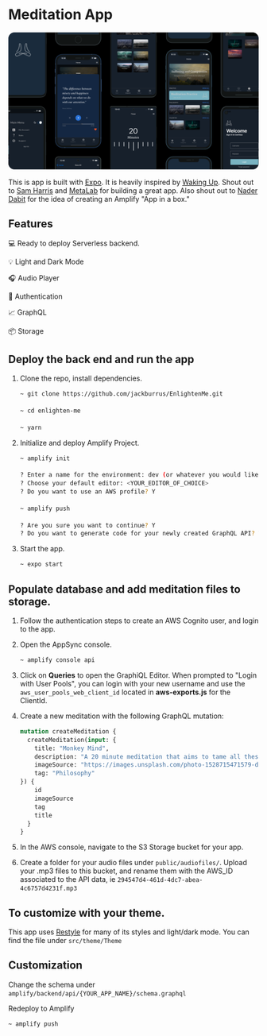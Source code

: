 # Meditation App

![./assets/ReadMeBanner.png](./assets/ReadMeBanner.png)

This is app is built with [Expo](https://docs.expo.io/). It is heavily inspired by [Waking Up](https://wakingup.com/). Shout out to [Sam Harris](https://twitter.com/SamHarrisOrg?ref_src=twsrc%5Egoogle%7Ctwcamp%5Eserp%7Ctwgr%5Eauthor) and  [MetaLab](https://www.metalab.com/projects/waking-up) for building a great app. Also shout out to [Nader Dabit](https://twitter.com/dabit3?ref_src=twsrc%5Egoogle%7Ctwcamp%5Eserp%7Ctwgr%5Eauthor) for the idea of creating an Amplify "App in a box."

## Features

💻 Ready to deploy Serverless backend. 

💡 Light and Dark Mode

🎧  Audio Player

🔐 Authentication

📈 GraphQL

📦 Storage

## Deploy the back end and run the app


1. Clone the repo, install dependencies.

    ```bash
    ~ git clone https://github.com/jackburrus/EnlightenMe.git

    ~ cd enlighten-me

    ~ yarn
    ```

2. Initialize and deploy Amplify Project.

    ```bash
    ~ amplify init

    ? Enter a name for the environment: dev (or whatever you would like to call this env)
    ? Choose your default editor: <YOUR_EDITOR_OF_CHOICE>
    ? Do you want to use an AWS profile? Y

    ~ amplify push

    ? Are you sure you want to continue? Y
    ? Do you want to generate code for your newly created GraphQL API? Y
    ```

3. Start the app.

    ```bash
    ~ expo start
    ```

## Populate database and add meditation files to storage.


1. Follow the authentication steps to create an AWS Cognito user, and login to the app.
2. Open the AppSync console.

    ```bash
    ~ amplify console api
    ```

3. Click on **Queries** to open the GraphiQL Editor. When prompted to "Login with User Pools", you can login with your new username and use the `aws_user_pools_web_client_id` located in **aws-exports.js** for the ClientId.
4. Create a new meditation with the following GraphQL mutation:

    ```graphql
    mutation createMeditation {
      createMeditation(input: {
    	title: "Monkey Mind", 
    	description: "A 20 minute meditation that aims to tame all these monkeys looking to steal your attention.", 
    	imageSource: "https://images.unsplash.com/photo-1528715471579-d1bcf0ba5e83?ixid=MXwxMjA3fDB8MHxwaG90by1wYWdlfHx8fGVufDB8fHw%3D&ixlib=rb-1.2.1&auto=format&fit=crop&w=2870&q=80", 
    	tag: "Philosophy"
    }) {
        id
        imageSource
        tag
        title
      }
    }
    ```

5. In the AWS console,  navigate to the S3 Storage bucket for your app.
6. Create a folder for your audio files under `public/audiofiles/`. Upload your .mp3 files to this bucket, and rename them with the AWS_ID associated to the API data, ie `294547d4-461d-4dc7-abea-4c6757d4231f.mp3`

## To customize with your theme.


This app uses [Restyle](https://github.com/Shopify/restyle) for many of its styles and light/dark mode. You can find the file under `src/theme/Theme`

## Customization


Change the schema under `amplify/backend/api/{YOUR_APP_NAME}/schema.graphql`

Redeploy to Amplify

```bash
~ amplify push
```
